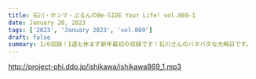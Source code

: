 ```yaml
---
title: 石川・ホンマ・ぶるんのBe-SIDE Your Life! vol.869-1
date: January 20, 2023
tags: ['2023', 'January 2023', 'vol.869']
draft: false
summary: 1/6収録！1週も休まず新年最初の収録です！石川さんのバタバタな大晦日です。
---
```


http://project-phi.ddo.jp/ishikawa/ishikawa869_1.mp3